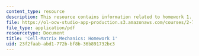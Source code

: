 ```yaml
---
content_type: resource
description: This resource contains information related to homework 1.
file: https://ol-ocw-studio-app-production.s3.amazonaws.com/courses/2-785j-cell-matrix-mechanics-fall-2014/23f2faababd1772bbf8b36b891732bc3_MIT2_785JF14_Homework_1.pdf
file_type: application/pdf
resourcetype: Document
title: 'Cell-Matrix Mechanics: Homework 1'
uid: 23f2faab-abd1-772b-bf8b-36b891732bc3
---
```

